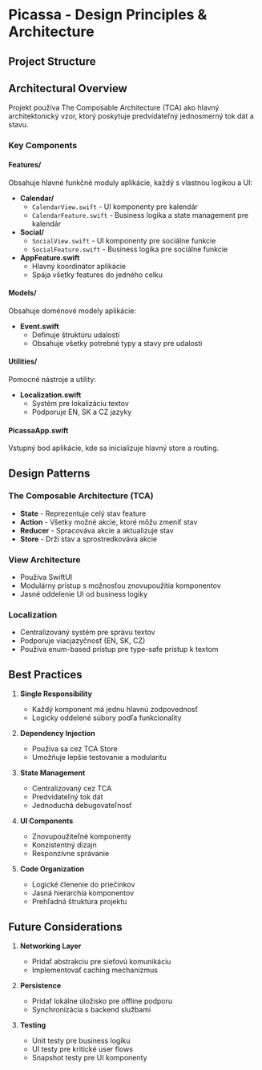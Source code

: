 # Picassa - Design Principles & Architecture

## Project Structure 

## Architectural Overview

Projekt používa The Composable Architecture (TCA) ako hlavný architektonický vzor, ktorý poskytuje predvídateľný jednosmerný tok dát a stavu.

### Key Components

#### Features/
Obsahuje hlavné funkčné moduly aplikácie, každý s vlastnou logikou a UI:

- **Calendar/**
  - `CalendarView.swift` - UI komponenty pre kalendár
  - `CalendarFeature.swift` - Business logika a state management pre kalendár
- **Social/**
  - `SocialView.swift` - UI komponenty pre sociálne funkcie
  - `SocialFeature.swift` - Business logika pre sociálne funkcie
- **AppFeature.swift**
  - Hlavný koordinátor aplikácie
  - Spája všetky features do jedného celku

#### Models/
Obsahuje doménové modely aplikácie:

- **Event.swift**
  - Definuje štruktúru udalostí
  - Obsahuje všetky potrebné typy a stavy pre udalosti

#### Utilities/
Pomocné nástroje a utility:

- **Localization.swift**
  - Systém pre lokalizáciu textov
  - Podporuje EN, SK a CZ jazyky

#### PicassaApp.swift
Vstupný bod aplikácie, kde sa inicializuje hlavný store a routing.

## Design Patterns

### The Composable Architecture (TCA)
- **State** - Reprezentuje celý stav feature
- **Action** - Všetky možné akcie, ktoré môžu zmeniť stav
- **Reducer** - Spracováva akcie a aktualizuje stav
- **Store** - Drží stav a sprostredkováva akcie

### View Architecture
- Používa SwiftUI
- Modulárny prístup s možnosťou znovupoužitia komponentov
- Jasné oddelenie UI od business logiky

### Localization
- Centralizovaný systém pre správu textov
- Podporuje viacjazyčnosť (EN, SK, CZ)
- Používa enum-based prístup pre type-safe prístup k textom

## Best Practices

1. **Single Responsibility**
   - Každý komponent má jednu hlavnú zodpovednosť
   - Logicky oddelené súbory podľa funkcionality

2. **Dependency Injection**
   - Používa sa cez TCA Store
   - Umožňuje lepšie testovanie a modularitu

3. **State Management**
   - Centralizovaný cez TCA
   - Predvídateľný tok dát
   - Jednoduchá debugovateľnosť

4. **UI Components**
   - Znovupoužiteľné komponenty
   - Konzistentný dizajn
   - Responzívne správanie

5. **Code Organization**
   - Logické členenie do priečinkov
   - Jasná hierarchia komponentov
   - Prehľadná štruktúra projektu

## Future Considerations

1. **Networking Layer**
   - Pridať abstrakciu pre sieťovú komunikáciu
   - Implementovať caching mechanizmus

2. **Persistence**
   - Pridať lokálne úložisko pre offline podporu
   - Synchronizácia s backend službami

3. **Testing**
   - Unit testy pre business logiku
   - UI testy pre kritické user flows
   - Snapshot testy pre UI komponenty 